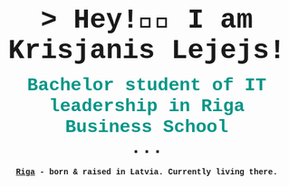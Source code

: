 <br /><br /><br />
<div style="font-family: Consolas, Menlo, Monaco, Lucida Console, Liberation Mono, DejaVu Sans Mono, Bitstream Vera Sans Mono, Courier New, monospace, serif; font-weight: bold; text-align: center;">
  <div style="font-size: 3rem;">
    > Hey!👋🏻 I am Krisjanis Lejejs!
  </div>
  <br />
  <div style="color: #059688; font-size: 2rem;">
    Bachelor student of IT leadership in Riga Business School
  </div>
  <div style="font-size: 2rem;">
    ...
  </div>
  <br />
  <div><a href="Riga">Riga</a> - born & raised in Latvia. Currently living there.</div>
  <br />
</div>